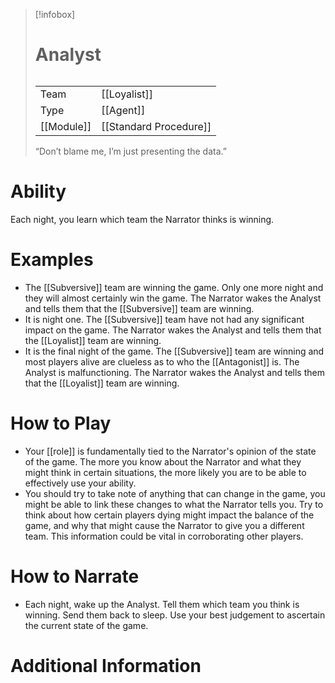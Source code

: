 > [!infobox]
> # Analyst
> ######
> |  |  |
> | ---- | ---- |
> | Team | [[Loyalist]] |
> | Type | [[Agent]] |
> | [[Module]] | [[Standard Procedure]] |
> “Don’t blame me, I’m just presenting the data.”
# Ability
Each night, you learn which team the Narrator thinks is winning.

# Examples
- The [[Subversive]] team are winning the game. Only one more night and they will almost certainly win the game. The Narrator wakes the Analyst and tells them that the [[Subversive]] team are winning.
- It is night one. The [[Subversive]] team have not had any significant impact on the game. The Narrator wakes the Analyst and tells them that the [[Loyalist]] team are winning.
- It is the final night of the game. The [[Subversive]] team are winning and most players alive are clueless as to who the [[Antagonist]] is. The Analyst is malfunctioning. The Narrator wakes the Analyst and tells them that the [[Loyalist]] team are winning.

# How to Play
- Your [[role]] is fundamentally tied to the Narrator's opinion of the state of the game. The more you know about the Narrator and what they might think in certain situations, the more likely you are to be able to effectively use your ability.
- You should try to take note of anything that can change in the game, you might be able to link these changes to what the Narrator tells you. Try to think about how certain players dying might impact the balance of the game, and why that might cause the Narrator to give you a different team. This information could be vital in corroborating other players.

# How to Narrate
- Each night, wake up the Analyst. Tell them which team you think is winning. Send them back to sleep. Use your best judgement to ascertain the current state of the game.

# Additional Information
